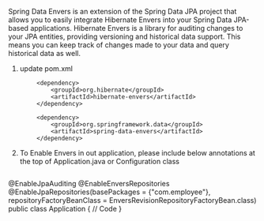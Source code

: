Spring Data Envers is an extension of the Spring Data JPA project that allows you to easily integrate Hibernate Envers into your Spring Data JPA-based applications. Hibernate Envers is a library for auditing changes to your JPA entities, providing versioning and historical data support. This means you can keep track of changes made to your data and query historical data as well.

1. update pom.xml
```
		<dependency>
			<groupId>org.hibernate</groupId>
			<artifactId>hibernate-envers</artifactId>
		</dependency>

		<dependency>
			<groupId>org.springframework.data</groupId>
			<artifactId>spring-data-envers</artifactId>
		</dependency>
```


2. To Enable Envers in out application, please include below annotations at the top of Application.java or Configuration class
   ```
@EnableJpaAuditing
@EnableEnversRepositories
@EnableJpaRepositories(basePackages = {"com.employee"}, repositoryFactoryBeanClass = EnversRevisionRepositoryFactoryBean.class)
public class Application {
 // Code
}
   ```

